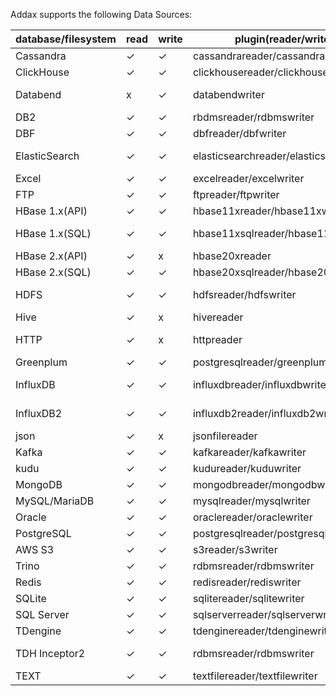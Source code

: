Addax supports the following Data Sources:

| database/filesystem | read   |  write | plugin(reader/writer)                  | memo                            |
| ------------------- | ------ | ------ | -------------------------------------- | ------------------------------- |
| Cassandra           | ✓      | ✓     | cassandrareader/cassandrawriter         |                                 |
| ClickHouse          | ✓      | ✓     | clickhousereader/clickhousewriter       |                                 |
| Databend            | x      | ✓     | databendwriter                          | support [Databend][8]            |
| DB2                 | ✓      | ✓     | rbdmsreader/rdbmswriter                 | not fully tested                |
| DBF                 | ✓      | ✓     | dbfreader/dbfwriter                     |                                 |
| ElasticSearch       | ✓      | ✓     | elasticsearchreader/elasticsearchwriter | originally from [@Kestrong][1]  |
| Excel               | ✓      | ✓     | excelreader/excelwriter                 |                                 |
| FTP                 | ✓      | ✓     | ftpreader/ftpwriter                     |                                 |
| HBase 1.x(API)      | ✓      | ✓     | hbase11xreader/hbase11xwriter           | use HBASE API                   |
| HBase 1.x(SQL)      | ✓      | ✓     | hbase11xsqlreader/hbase11xsqlwriter     | use Phoenix[Phoenix][2]         |
| HBase 2.x(API)      | ✓      | x     | hbase20xreader                          | use HBase API                   |
| HBase 2.x(SQL)      | ✓      | ✓     | hbase20xsqlreader/hbase20xsqlwriter     | via [Phoenix][2]                |
| HDFS                | ✓      | ✓     | hdfsreader/hdfswriter                   | support HDFS 2.0 or later       |
| Hive                | ✓      | x     | hivereader                              |                                 |
| HTTP                | ✓      | x     | httpreader                              | support RestFul API             |
| Greenplum           | ✓      | ✓     | postgresqlreader/greenplumwriter        |                                 |
| InfluxDB            | ✓      | ✓     | influxdbreader/influxdbwriter           | ONLY support InfluxDB 1.x       |
| InfluxDB2           | ✓      | ✓     | influxdb2reader/influxdb2writer         | ONLY InfluxDB 2.0 or later      |
| json                | ✓      | x     | jsonfilereader                          |                                 |
| Kafka               | ✓      | ✓     | kafkareader/kafkawriter                 |                                 |
| kudu                | ✓      | ✓     | kudureader/kuduwriter                   |                                 |
| MongoDB             | ✓      | ✓     | mongodbreader/mongodbwriter             |                                 |
| MySQL/MariaDB       | ✓      | ✓     | mysqlreader/mysqlwriter                 |                                 |
| Oracle              | ✓      | ✓     | oraclereader/oraclewriter               |                                 |
| PostgreSQL          | ✓      | ✓     | postgresqlreader/postgresqlwriter       |                                 |
| AWS S3              | ✓      | ✓     | s3reader/s3writer                       | [AWS S3][6], [MinIO][7]
| Trino               | ✓      | ✓     | rdbmsreader/rdbmswriter                 | [trino][3]                      |
| Redis               | ✓      | ✓     | redisreader/rediswriter                 |                                 |
| SQLite              | ✓      | ✓     | sqlitereader/sqlitewriter               |                                 |
| SQL Server          | ✓      | ✓     | sqlserverreader/sqlserverwriter         |                                 |
| TDengine            | ✓      | ✓     | tdenginereader/tdenginewriter           | [TDengine][4]                   |
| TDH Inceptor2       | ✓      | ✓     | rdbmsreader/rdbmswriter                 | [Transwarp TDH][5] 5.1 or later |
| TEXT                | ✓      | ✓     | textfilereader/textfilewriter           |                                 |

[1]: https://github.com/Kestrong/datax-elasticsearch
[2]: https://phoenix.apache.org
[3]: https://trino.io
[4]: https://www.taosdata.com/cn/
[5]: http://transwarp.cn/
[6]: https://aws.amazon.com/s3
[7]: https://min.io/
[8]: https://databend.rs
